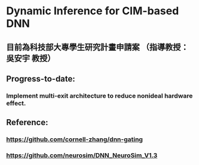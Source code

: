 # Dynamic Inference for CIM-based DNN
## 目前為科技部大專學生研究計畫申請案 （指導教授：吳安宇 教授）
## Progress-to-date:
### Implement multi-exit architecture to reduce nonideal hardware effect.
## Reference:
### https://github.com/cornell-zhang/dnn-gating
### https://github.com/neurosim/DNN_NeuroSim_V1.3
